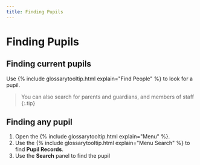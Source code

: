 ```yaml
---
title: Finding Pupils
---
```


# Finding Pupils

## Finding current pupils

Use {% include glossarytooltip.html explain="Find People" %} to look for a pupil. 

> You can also search for parents and guardians, and members of staff
{:.tip}

## Finding any pupil

1. Open the {% include glossarytooltip.html explain="Menu" %}.
1. Use the {% include glossarytooltip.html explain="Menu Search" %} to find **Pupil Records**.
1. Use the **Search** panel to find the pupil